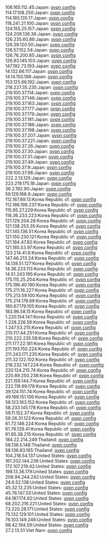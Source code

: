 106.165.112.45:Japan: [ovpn config](vpn/106_165_112_45.ovpn)  
114.17.108.250:Japan: [ovpn config](vpn/114_17_108_250.ovpn)  
114.185.135.17:Japan: [ovpn config](vpn/114_185_135_17.ovpn)  
118.241.21.100:Japan: [ovpn config](vpn/118_241_21_100.ovpn)  
124.155.25.157:Japan: [ovpn config](vpn/124_155_25_157.ovpn)  
124.209.136.36:Japan: [ovpn config](vpn/124_209_136_36.ovpn)  
126.235.60.86:Japan: [ovpn config](vpn/126_235_60_86.ovpn)  
126.39.120.50:Japan: [ovpn config](vpn/126_39_120_50.ovpn)  
126.57.152.54:Japan: [ovpn config](vpn/126_57_152_54.ovpn)  
126.76.200.85:Japan: [ovpn config](vpn/126_76_200_85.ovpn)  
126.93.145.103:Japan: [ovpn config](vpn/126_93_145_103.ovpn)  
147.192.73.193:Japan: [ovpn config](vpn/147_192_73_193.ovpn)  
14.132.66.117:Japan: [ovpn config](vpn/14_132_66_117.ovpn)  
14.14.150.198:Japan: [ovpn config](vpn/14_14_150_198.ovpn)  
153.125.66.192:Japan: [ovpn config](vpn/153_125_66_192.ovpn)  
218.227.35.235:Japan: [ovpn config](vpn/218_227_35_235.ovpn)  
219.100.37.114:Japan: [ovpn config](vpn/219_100_37_114.ovpn)  
219.100.37.146:Japan: [ovpn config](vpn/219_100_37_146.ovpn)  
219.100.37.163:Japan: [ovpn config](vpn/219_100_37_163.ovpn)  
219.100.37.177:Japan: [ovpn config](vpn/219_100_37_177.ovpn)  
219.100.37.179:Japan: [ovpn config](vpn/219_100_37_179.ovpn)  
219.100.37.181:Japan: [ovpn config](vpn/219_100_37_181.ovpn)  
219.100.37.186:Japan: [ovpn config](vpn/219_100_37_186.ovpn)  
219.100.37.198:Japan: [ovpn config](vpn/219_100_37_198.ovpn)  
219.100.37.207:Japan: [ovpn config](vpn/219_100_37_207.ovpn)  
219.100.37.221:Japan: [ovpn config](vpn/219_100_37_221.ovpn)  
219.100.37.26:Japan: [ovpn config](vpn/219_100_37_26.ovpn)  
219.100.37.30:Japan: [ovpn config](vpn/219_100_37_30.ovpn)  
219.100.37.31:Japan: [ovpn config](vpn/219_100_37_31.ovpn)  
219.100.37.49:Japan: [ovpn config](vpn/219_100_37_49.ovpn)  
219.100.37.9:Japan: [ovpn config](vpn/219_100_37_9.ovpn)  
219.100.37.98:Japan: [ovpn config](vpn/219_100_37_98.ovpn)  
222.2.13.125:Japan: [ovpn config](vpn/222_2_13_125.ovpn)  
223.219.175.18:Japan: [ovpn config](vpn/223_219_175_18.ovpn)  
36.2.192.90:Japan: [ovpn config](vpn/36_2_192_90.ovpn)  
59.129.168.9:Japan: [ovpn config](vpn/59_129_168_9.ovpn)  
112.167.89.13:Korea Republic of: [ovpn config](vpn/112_167_89_13.ovpn)  
112.186.198.237:Korea Republic of: [ovpn config](vpn/112_186_198_237.ovpn)  
115.95.27.229:Korea Republic of: [ovpn config](vpn/115_95_27_229.ovpn)  
118.36.233.223:Korea Republic of: [ovpn config](vpn/118_36_233_223.ovpn)  
121.129.204.28:Korea Republic of: [ovpn config](vpn/121_129_204_28.ovpn)  
121.138.253.35:Korea Republic of: [ovpn config](vpn/121_138_253_35.ovpn)  
121.145.136.51:Korea Republic of: [ovpn config](vpn/121_145_136_51.ovpn)  
121.150.230.121:Korea Republic of: [ovpn config](vpn/121_150_230_121.ovpn)  
121.184.47.82:Korea Republic of: [ovpn config](vpn/121_184_47_82.ovpn)  
121.185.53.97:Korea Republic of: [ovpn config](vpn/121_185_53_97.ovpn)  
123.214.41.6:Korea Republic of: [ovpn config](vpn/123_214_41_6.ovpn)  
147.46.213.24:Korea Republic of: [ovpn config](vpn/147_46_213_24.ovpn)  
14.138.51.127:Korea Republic of: [ovpn config](vpn/14_138_51_127.ovpn)  
14.36.233.113:Korea Republic of: [ovpn config](vpn/14_36_233_113.ovpn)  
14.51.243.195:Korea Republic of: [ovpn config](vpn/14_51_243_195.ovpn)  
175.115.25.204:Korea Republic of: [ovpn config](vpn/175_115_25_204.ovpn)  
175.196.40.190:Korea Republic of: [ovpn config](vpn/175_196_40_190.ovpn)  
175.211.16.227:Korea Republic of: [ovpn config](vpn/175_211_16_227.ovpn)  
175.213.59.100:Korea Republic of: [ovpn config](vpn/175_213_59_100.ovpn)  
175.214.176.69:Korea Republic of: [ovpn config](vpn/175_214_176_69.ovpn)  
180.67.179.105:Korea Republic of: [ovpn config](vpn/180_67_179_105.ovpn)  
183.96.58.15:Korea Republic of: [ovpn config](vpn/183_96_58_15.ovpn)  
1.220.154.147:Korea Republic of: [ovpn config](vpn/1_220_154_147.ovpn)  
1.228.226.56:Korea Republic of: [ovpn config](vpn/1_228_226_56.ovpn)  
1.247.53.215:Korea Republic of: [ovpn config](vpn/1_247_53_215.ovpn)  
210.117.44.251:Korea Republic of: [ovpn config](vpn/210_117_44_251.ovpn)  
210.222.235.58:Korea Republic of: [ovpn config](vpn/210_222_235_58.ovpn)  
211.177.22.181:Korea Republic of: [ovpn config](vpn/211_177_22_181.ovpn)  
211.193.150.224:Korea Republic of: [ovpn config](vpn/211_193_150_224.ovpn)  
211.243.171.235:Korea Republic of: [ovpn config](vpn/211_243_171_235.ovpn)  
211.32.122.102:Korea Republic of: [ovpn config](vpn/211_32_122_102.ovpn)  
218.232.147.224:Korea Republic of: [ovpn config](vpn/218_232_147_224.ovpn)  
220.124.215.74:Korea Republic of: [ovpn config](vpn/220_124_215_74.ovpn)  
220.89.250.238:Korea Republic of: [ovpn config](vpn/220_89_250_238.ovpn)  
221.159.144.7:Korea Republic of: [ovpn config](vpn/221_159_144_7.ovpn)  
222.119.99.178:Korea Republic of: [ovpn config](vpn/222_119_99_178.ovpn)  
39.124.151.74:Korea Republic of: [ovpn config](vpn/39_124_151_74.ovpn)  
49.169.151.106:Korea Republic of: [ovpn config](vpn/49_169_151_106.ovpn)  
58.123.163.152:Korea Republic of: [ovpn config](vpn/58_123_163_152.ovpn)  
58.233.145.178:Korea Republic of: [ovpn config](vpn/58_233_145_178.ovpn)  
59.11.152.37:Korea Republic of: [ovpn config](vpn/59_11_152_37.ovpn)  
59.26.31.123:Korea Republic of: [ovpn config](vpn/59_26_31_123.ovpn)  
61.72.146.224:Korea Republic of: [ovpn config](vpn/61_72_146_224.ovpn)  
61.76.129.41:Korea Republic of: [ovpn config](vpn/61_76_129_41.ovpn)  
61.85.38.215:Korea Republic of: [ovpn config](vpn/61_85_38_215.ovpn)  
184.22.214.249:Thailand: [ovpn config](vpn/184_22_214_249.ovpn)  
58.136.5.148:Thailand: [ovpn config](vpn/58_136_5_148.ovpn)  
58.136.83.165:Thailand: [ovpn config](vpn/58_136_83_165.ovpn)  
104.218.54.137:United States: [ovpn config](vpn/104_218_54_137.ovpn)  
161.202.144.236:United States: [ovpn config](vpn/161_202_144_236.ovpn)  
172.107.219.42:United States: [ovpn config](vpn/172_107_219_42.ovpn)  
198.13.36.179:United States: [ovpn config](vpn/198_13_36_179.ovpn)  
208.94.244.242:United States: [ovpn config](vpn/208_94_244_242.ovpn)  
24.6.52.138:United States: [ovpn config](vpn/24_6_52_138.ovpn)  
45.32.13.235:United States: [ovpn config](vpn/45_32_13_235.ovpn)  
45.76.147.33:United States: [ovpn config](vpn/45_76_147_33.ovpn)  
64.187.174.92:United States: [ovpn config](vpn/64_187_174_92.ovpn)  
68.202.216.221:United States: [ovpn config](vpn/68_202_216_221.ovpn)  
73.220.26.171:United States: [ovpn config](vpn/73_220_26_171.ovpn)  
75.132.129.101:United States: [ovpn config](vpn/75_132_129_101.ovpn)  
76.103.149.246:United States: [ovpn config](vpn/76_103_149_246.ovpn)  
98.42.194.59:United States: [ovpn config](vpn/98_42_194_59.ovpn)  
27.2.13.51:Viet Nam: [ovpn config](vpn/27_2_13_51.ovpn)  
